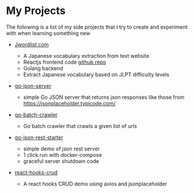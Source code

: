 # My Projects

The following is a list of my side projects that I try to create and experiment with when learning something new
- [Jwordlist.com](http://jwordlist.com)
    + A Japanese vocabulary extraction from text website
    + Reactjs frontend code [github repo](https://github.com/kuso/japanese-text-analyzer-frontend)
    + Golang backend
    + Extract Japanese vocabulary based on JLPT difficulty levels

- [go-json-server](https://github.com/pytorchtw/go-json-server)
    + simple Go JSON server that returns json responses like those from https://jsonplaceholder.typicode.com/
    
- [go-batch-crawler](https://github.com/pytorchtw/go-batch-crawler)
    + Go batch crawler that crawls a given list of urls

- [go-json-rest-starter](https://github.com/pytorchtw/go-json-rest-starter)
    + simple demo of json rest server
    + 1 click run with docker-compose
    + graceful server shutdown code
    
- [react-hooks-crud](https://github.com/pytorchtw/react-hooks-crud)
    + A react hooks CRUD demo using axios and jsonplaceholder
